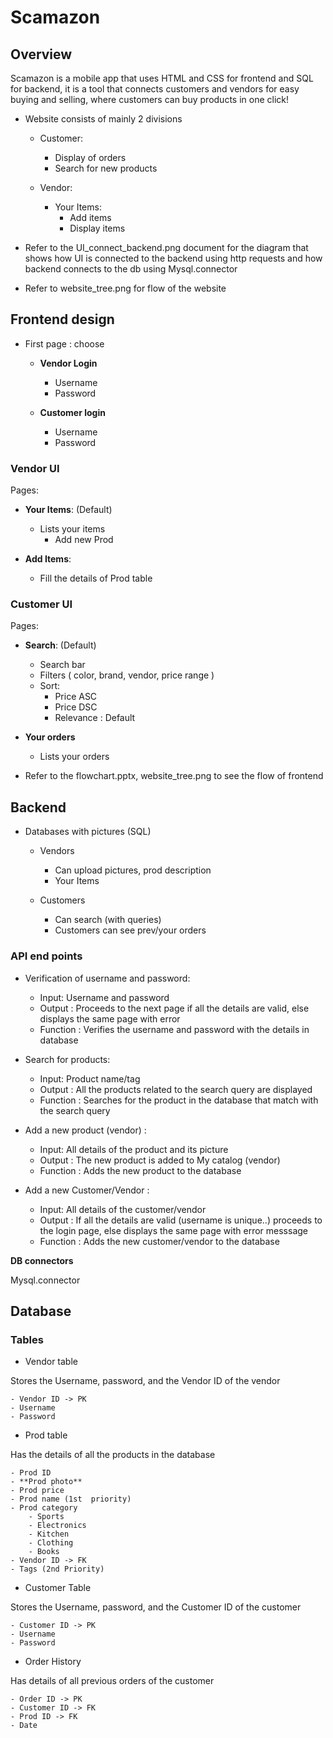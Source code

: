 
# Scamazon

## Overview
Scamazon is a mobile app that uses HTML and CSS for frontend and SQL for backend, it is a tool that connects customers and vendors for easy buying and selling, where customers can buy products in one click!

- Website consists of mainly 2 divisions
  - Customer:
    - Display of orders
    - Search for new products

  - Vendor:
    - Your Items:
      - Add items
      - Display items


- Refer to the UI_connect_backend.png document for the diagram that shows how UI is connected to the backend using http requests and how backend connects to the db using Mysql.connector

- Refer to website_tree.png for flow of the website

## Frontend design

- First page : choose
	- **Vendor Login**
		- Username
		- Password

	- **Customer login**
		- Username
		- Password

### Vendor UI

Pages: 
- **Your Items**: (Default)
	- Lists your items
		- Add new Prod 

- **Add Items**:
	- Fill the details of Prod table

### Customer UI

Pages:
- **Search**: (Default)
	- Search bar
	- Filters ( color, brand, vendor, price range )
	- Sort:
		- Price ASC
		- Price DSC
		- Relevance : Default

- **Your orders**
	- Lists your orders

- Refer to the flowchart.pptx, website_tree.png to see the flow of frontend


## Backend

-  Databases with pictures (SQL)
	- Vendors
		- Can upload pictures, prod description
		- Your Items

	- Customers
		- Can search (with queries)
		- Customers can see prev/your orders
	
### API end points

- Verification of username and password:
	- Input: Username and password
	- Output : Proceeds to the next page if all the details are valid, else displays the same page with error
	- Function : Verifies the username and password with the details in database

- Search for products:
	- Input: Product name/tag 
	- Output : All the products related to the search query are displayed
	- Function : Searches for the product in the database that match with the search query

- Add a new product (vendor) : 
	- Input: All details of the product and its picture
	- Output : The new product is added to My catalog (vendor)
	- Function : Adds the new product to the database

- Add a new Customer/Vendor : 
	- Input: All details of the customer/vendor
	- Output : If all the details are valid (username is unique..) proceeds to the login page, else displays the same page with error messsage
	- Function : Adds the new customer/vendor to the database

**DB connectors**

Mysql.connector

## Database

### Tables

- Vendor table

Stores the Username, password, and the Vendor ID of the vendor

	- Vendor ID -> PK
	- Username
	- Password

- Prod table

Has the details of all the products in the database

	- Prod ID
	- **Prod photo**
	- Prod price
	- Prod name (1st  priority)
	- Prod category
		- Sports
		- Electronics
		- Kitchen
		- Clothing
		- Books
	- Vendor ID -> FK
	- Tags (2nd Priority)

- Customer Table
 
Stores the Username, password, and the Customer ID of the customer
	
	- Customer ID -> PK
	- Username
	- Password

- Order History

Has details of all previous orders of the customer

	- Order ID -> PK
	- Customer ID -> FK
	- Prod ID -> FK
	- Date






